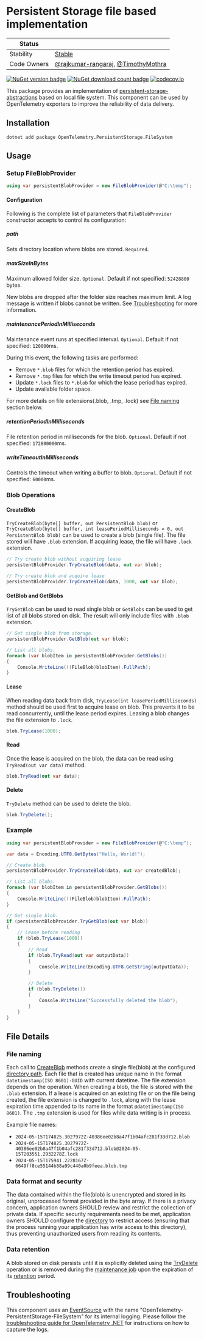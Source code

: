 # Persistent Storage file based implementation

| Status        |           |
| ------------- |-----------|
| Stability     |  [Stable](../../README.md#stable)|
| Code Owners   |  [@rajkumar-rangaraj](https://github.com/rajkumar-rangaraj/), [@TimothyMothra](https://github.com/TimothyMothra)||

[![NuGet version badge](https://img.shields.io/nuget/v/OpenTelemetry.PersistentStorage.FileSystem)](https://www.nuget.org/packages/OpenTelemetry.PersistentStorage.FileSystem)
[![NuGet download count badge](https://img.shields.io/nuget/dt/OpenTelemetry.PersistentStorage.FileSystem)](https://www.nuget.org/packages/OpenTelemetry.PersistentStorage.FileSystem)
[![codecov.io](https://codecov.io/gh/open-telemetry/opentelemetry-dotnet-contrib/branch/main/graphs/badge.svg?flag=unittests-PersistentStorage)](https://app.codecov.io/gh/open-telemetry/opentelemetry-dotnet-contrib?flags[0]=unittests-PersistentStorage)

This package provides an implementation of
[persistent-storage-abstractions](../OpenTelemetry.PersistentStorage.Abstractions/README.md#Persistent-Storage-Abstractions)
based on local file system. This component can be used by OpenTelemetry
exporters to improve the reliability of data delivery.

## Installation

```shell
dotnet add package OpenTelemetry.PersistentStorage.FileSystem
```

## Usage

### Setup FileBlobProvider

```csharp
using var persistentBlobProvider = new FileBlobProvider(@"C:\temp");
```

#### Configuration

Following is the complete list of parameters that `FileBlobProvider` constructor
accepts to control its configuration:

##### path

Sets directory location where blobs are stored. `Required`.

##### maxSizeInBytes

Maximum allowed folder size. `Optional`. Default if not specified: `52428800`
bytes.

New blobs are dropped after the folder size reaches maximum limit. A log message
is written if blobs cannot be written. See [Troubleshooting](#troubleshooting)
for more information.

##### maintenancePeriodInMilliseconds

Maintenance event runs at specified interval. `Optional`. Default if not
specified: `120000`ms.

During this event, the following tasks are performed:

* Remove `*.blob` files for which the retention period has expired.
* Remove `*.tmp` files for which the write timeout period has expired.
* Update `*.lock` files to `*.blob` for which the lease period has expired.
* Update available folder space.

For more details on file extensions(.blob, .tmp, .lock) see [File
naming](#file-naming) section below.

##### retentionPeriodInMilliseconds

File retention period in milliseconds for the blob. `Optional`. Default if not
specified: `172800000`ms.

##### writeTimeoutInMilliseconds

Controls the timeout when writing a buffer to blob. `Optional`. Default if not
specified: `60000`ms.

### Blob Operations

#### CreateBlob

`TryCreateBlob(byte[] buffer, out PersistentBlob blob)` or `TryCreateBlob(byte[]
buffer, int leasePeriodMilliseconds = 0, out PersistentBlob blob)` can be used
to create a blob (single file). The file stored will have `.blob`
extension. If acquiring lease, the file will have `.lock` extension.

```csharp
// Try create blob without acquiring lease
persistentBlobProvider.TryCreateBlob(data, out var blob);

// Try create blob and acquire lease
persistentBlobProvider.TryCreateBlob(data, 1000, out var blob);
```

#### GetBlob and GetBlobs

`TryGetBlob` can be used to read single blob or `GetBlobs` can be used to get list
of all blobs stored on disk. The result will only include files with `.blob`
extension.

```csharp
// Get single blob from storage.
persistentBlobProvider.GetBlob(out var blob);

// List all blobs.
foreach (var blobItem in persistentBlobProvider.GetBlobs())
{
    Console.WriteLine(((FileBlob)blobItem).FullPath);
}
```

#### Lease

When reading data back from disk, `TryLease(int leasePeriodMilliseconds)` method
should be used first to acquire lease on blob. This prevents it to be read
concurrently, until the lease period expires. Leasing a blob changes the file
extension to `.lock`.

```csharp
blob.TryLease(1000);
```

#### Read

Once the lease is acquired on the blob, the data can be read using
`TryRead(out var data)` method.

```csharp
blob.TryRead(out var data);
```

#### Delete

`TryDelete` method can be used to delete the blob.

```csharp
blob.TryDelete();
```

### Example

```csharp
using var persistentBlobProvider = new FileBlobProvider(@"C:\temp");

var data = Encoding.UTF8.GetBytes("Hello, World!");

// Create blob.
persistentBlobProvider.TryCreateBlob(data, out var createdBlob);

// List all blobs.
foreach (var blobItem in persistentBlobProvider.GetBlobs())
{
    Console.WriteLine(((FileBlob)blobItem).FullPath);
}

// Get single blob.
if (persistentBlobProvider.TryGetBlob(out var blob))
{
    // Lease before reading
    if (blob.TryLease(1000))
    {
        // Read
        if (blob.TryRead(out var outputData))
        {
            Console.WriteLine(Encoding.UTF8.GetString(outputData));
        }

        // Delete
        if (blob.TryDelete())
        {
            Console.WriteLine("Successfully deleted the blob");
        }
    }
}
```

## File Details

### File naming

Each call to [CreateBlob](#createblob) methods create a single file(blob) at the
configured [directory path](#path). Each file that is created has unique name in
the format `datetimestamp(ISO 8601)-GUID` with current datetime. The file
extension depends on the operation. When creating a blob, the file is stored
with the `.blob` extension. If a lease is acquired on an existing file or on the
file being created, the file extension is changed to `.lock`, along with the
lease expiration time appended to its name in the format `@datetimestamp(ISO
8601)`. The `.tmp` extension is used for files while data writing is in process.

Example file names:

* `2024-05-15T174825.3027972Z-40386ee02b8a47f1b04afc281f33d712.blob`
* `2024-05-15T174825.3027972Z-40386ee02b8a47f1b04afc281f33d712.blob@2024-05-15T203551.2932278Z.lock`
* `2024-05-15T175941.2228167Z-6649ff8ce55144b88a99c440a0b9feea.blob.tmp`

### Data format and security

The data contained within the file(blob) is unencrypted and stored in its
original, unprocessed format provided in the byte array. If there is a privacy
concern, application owners SHOULD review and restrict the collection of private
data. If specific security requirements need to be met, application owners
SHOULD configure the [directory](#path) to restrict access (ensuring that the
process running your application has write access to this directory), thus
preventing unauthorized users from reading its contents.

### Data retention

A blob stored on disk persists until it is explicitly deleted using the
[TryDelete](#delete) operation or is removed during the [maintenance
job](#maintenanceperiodinmilliseconds) upon the expiration of its
[retention](#retentionperiodinmilliseconds) period.

## Troubleshooting

This component uses an
[EventSource](https://docs.microsoft.com/dotnet/api/system.diagnostics.tracing.eventsource)
with the name "OpenTelemetry-PersistentStorage-FileSystem" for its internal
logging. Please follow the [troubleshooting guide for OpenTelemetry
.NET](https://github.com/open-telemetry/opentelemetry-dotnet/tree/main/src/OpenTelemetry#troubleshooting)
for instructions on how to capture the logs.
